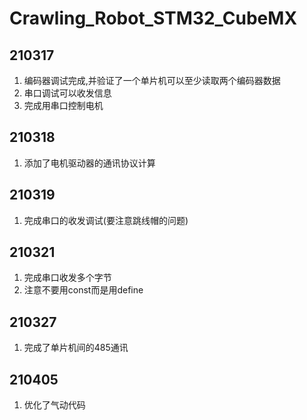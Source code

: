 # Crawling_Robot_STM32_CubeMX
## 210317  
1. 编码器调试完成,并验证了一个单片机可以至少读取两个编码器数据  
2. 串口调试可以收发信息  
3. 完成用串口控制电机  
## 210318  
1. 添加了电机驱动器的通讯协议计算  
## 210319  
1. 完成串口的收发调试(要注意跳线帽的问题)  
## 210321  
1. 完成串口收发多个字节  
2. 注意不要用const而是用define  
## 210327
1. 完成了单片机间的485通讯
## 210405
1. 优化了气动代码
